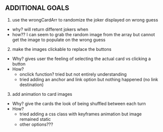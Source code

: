 ## ADDITIONAL GOALS 
1. use the wrongCardArr to randomize the joker displayed on wrong guess
  - why? will return different jokers when 
  - how?? I can seem to grab the random image from the array but cannot get the image to populate on the wrong guess

2. make the images clickable to replace the buttons
  - Why? gives user the feeling of selecting the actual card vs clicking a button
  - How? 
    * onclick function? tried but not entirely understanding
    * tried adding an anchor and link option but nothing happened (no link destination)

3. add animation to card images
  - Why? give the cards the look of being shuffled between each turn 
  - How? 
    * tried adding a css class with keyframes animation but image remained static
    * other options???




